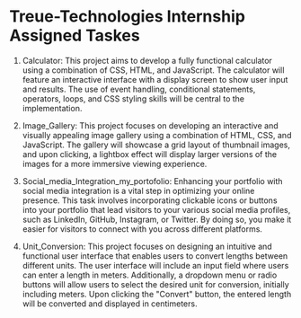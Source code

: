 # Treue-Technologies Internship Assigned Taskes

1. Calculator:
 This project aims to develop a fully functional calculator using a combination of CSS, HTML, and JavaScript. The calculator will feature an interactive interface with a display screen to show user input and results. The use of event handling, conditional statements, operators, loops, and CSS styling skills will be central to the implementation.

2. Image_Gallery: 
  This project focuses on developing an interactive and visually appealing image gallery using a combination of HTML, CSS, and JavaScript. The gallery will showcase a grid layout of thumbnail images, and upon clicking, a lightbox effect will display larger versions of the images for a more immersive viewing experience.

3. Social_media_Integration_my_portofolio:
Enhancing your portfolio with social media integration is a vital step in optimizing your online presence. This task involves incorporating clickable icons or buttons into your portfolio that lead visitors to your various social media profiles, such as LinkedIn, GitHub, Instagram, or Twitter. By doing so, you make it easier for visitors to connect with you across different platforms.

4. Unit_Conversion:
 This project focuses on designing an intuitive and functional user interface that enables users to convert lengths between different units. The user interface will include an input field where users can enter a length in meters. Additionally, a dropdown menu or radio buttons will allow users to select the desired unit for conversion, initially including meters. Upon clicking the "Convert" button, the entered length will be converted and displayed in centimeters.
